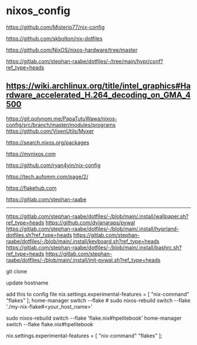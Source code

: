 # nixos_config

https://github.com/Misterio77/nix-config

https://github.com/skbolton/nix-dotfiles

https://github.com/NixOS/nixos-hardware/tree/master

https://gitlab.com/stephan-raabe/dotfiles/-/tree/main/hypr/conf?ref_type=heads

https://wiki.archlinux.org/title/intel_graphics#Hardware_accelerated_H.264_decoding_on_GMA_4500
----

https://git.polynom.me/PapaTutuWawa/nixos-config/src/branch/master/modules/programs
https://github.com/VixenUtils/Myxer


https://search.nixos.org/packages

https://mynixos.com

https://github.com/ryan4yin/nix-config

https://tech.aufomm.com/page/2/

https://flakehub.com

https://gitlab.com/stephan-raabe


-----
https://gitlab.com/stephan-raabe/dotfiles/-/blob/main/.install/wallpaper.sh?ref_type=heads
https://github.com/dylanaraps/pywal
https://gitlab.com/stephan-raabe/dotfiles/-/blob/main/.install/hyprland-dotfiles.sh?ref_type=heads
https://gitlab.com/stephan-raabe/dotfiles/-/blob/main/.install/keyboard.sh?ref_type=heads
https://gitlab.com/stephan-raabe/dotfiles/-/blob/main/.install/bashrc.sh?ref_type=heads
https://gitlab.com/stephan-raabe/dotfiles/-/blob/main/.install/init-pywal.sh?ref_type=heads


git clone 


update hostname

add this to config file
nix.settings.experimental-features = [ "nix-command" "flakes" ];
home-manager switch --flake <flake-uri>#<USERNAME>
sudo nixos-rebuild switch --flake './my-nix-flake#<your_host_name>'

sudo nixos-rebuild switch --flake 'flake.nix#hpelitebook'
home-manager switch --flake flake.nix#hpelitebook






 nix.settings.experimental-features = [ "nix-command" "flakes" ];

